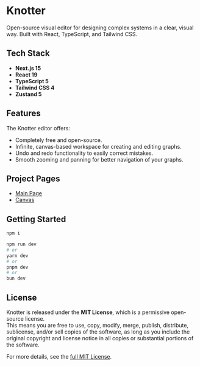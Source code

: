 # Knotter

Open-source visual editor for designing complex systems in a clear, visual way. Built with React, TypeScript, and Tailwind CSS.

## Tech Stack
- **Next.js 15**
- **React 19**
- **TypeScript 5**
- **Tailwind CSS 4**
- **Zustand 5**


## Features

The Knotter editor offers:
- Completely free and open-source.
- Infinite, canvas-based workspace for creating and editing graphs.
- Undo and redo functionality to easily correct mistakes.
- Smooth zooming and panning for better navigation of your graphs.

## Project Pages

- [Main Page](https://knotter.io/)
- [Canvas](https://knotter.io/canvas/)

## Getting Started

```bash
npm i

npm run dev
# or
yarn dev
# or
pnpm dev
# or
bun dev
```

## License

Knotter is released under the **MIT License**, which is a permissive open-source license.  
This means you are free to use, copy, modify, merge, publish, distribute, sublicense, and/or sell copies of the software, as long as you include the original copyright and license notice in all copies or substantial portions of the software.

For more details, see the [full MIT License](https://opensource.org/licenses/MIT).
